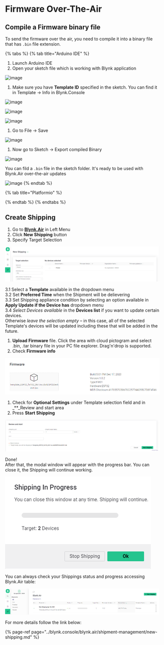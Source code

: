 # Firmware Over-The-Air

## Compile a Firmware binary file

To send the firmware over the air, you need to compile it into a binary file that has `.bin` file extension.

{% tabs %}
{% tab title="Arduino IDE" %}
1. Launch Arduino IDE  
2. Open your sketch file which is working with Blynk application

![image](https://user-images.githubusercontent.com/65705128/115250112-f0c76180-a131-11eb-96b3-8f3156c7a136.png)

1. Make sure you have **Template ID** specified in the sketch. You can find it in Template -&gt; Info in Blynk.Console

![image](https://user-images.githubusercontent.com/65705128/115251088-dcd02f80-a132-11eb-9ae6-c657c429b4a1.png)

![image](https://user-images.githubusercontent.com/65705128/115254884-75b47a00-a136-11eb-8fc4-e4305b7f68b3.png)

![image](https://user-images.githubusercontent.com/65705128/115254884-75b47a00-a136-11eb-8fc4-e4305b7f68b3.png)

1. Go to File -&gt; Save

![image](https://user-images.githubusercontent.com/65705128/115255420-ebb8e100-a136-11eb-8fff-ab3e901f59f2.png)

1. Now go to Sketch -&gt; Export compiled Binary

![image](https://user-images.githubusercontent.com/65705128/115255779-46523d00-a137-11eb-8420-1ab24f465265.png)

You can fild a `.bin` file in the sketch folder. It's ready to be used with Blynk.Air over-the-air updates

![image](https://user-images.githubusercontent.com/65705128/115256352-d09aa100-a137-11eb-91f5-cb8024c17222.png)
{% endtab %}

{% tab title="Platformio" %}

{% endtab %}
{% endtabs %}

## Create Shipping

1. Go to [**Blynk.Air**](https://github.com/blynkkk/docs/tree/874cbfc84deeb7af25fc16dc69cc0aabc984189c/blynk.console/blynk.air) in Left Menu
2. Click **New Shipping** button
3. Specify Target Selection 

![](../.gitbook/assets/target-selection.png)

3.1 Select a **Template** available in the dropdown menu  
3.2 Set **Preferred Time** when the Shipment will be delievering  
3.3 Set Shipping appliance condition by selecting an option available in **Apply Update if the Device has** dropdown menu  
3.4 _Select Devices available_ in the **Devices list** if you want to update certain devices.  
Otherwise _leave the selection empty_ – in this case, all of the selected Template's devices will be updated including these that will be added in the future.

1. **Upload** **Firmware** file. Click the area with cloud pictogram and select .bin, .tar binary file in your PC file explorer. Drag'n'drop is supported.  
2. Check **Firmware info**

![](../.gitbook/assets/firmware.png)

1. Check for **Optional Settings** under Template selection field and in \_\*\*\_Review and start area  
2. Press **Start Shipping** 

![](../.gitbook/assets/review_and_start.png)

Done!  
After that, the modal window will appear with the progress bar. You can close it, the Shipping will continue working.

![](../.gitbook/assets/shipping_in_progress.png)

You can always check your Shippings status and progress accessing Blynk.Air table:

![](../.gitbook/assets/shipments_tab.png)

For more details follow the link below:

{% page-ref page="../blynk.console/blynk.air/shipment-management/new-shipping.md" %}

